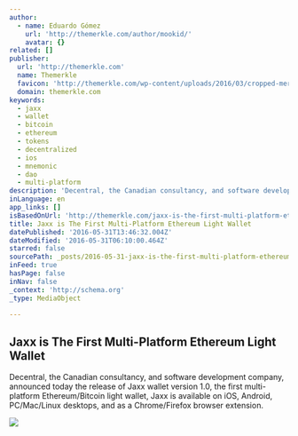 ```yaml
---
author:
  - name: Eduardo Gómez
    url: 'http://themerkle.com/author/mookid/'
    avatar: {}
related: []
publisher:
  url: 'http://themerkle.com'
  name: Themerkle
  favicon: 'http://themerkle.com/wp-content/uploads/2016/03/cropped-merkle-white-1-192x192.png'
  domain: themerkle.com
keywords:
  - jaxx
  - wallet
  - bitcoin
  - ethereum
  - tokens
  - decentralized
  - ios
  - mnemonic
  - dao
  - multi-platform
description: 'Decentral, the Canadian consultancy, and software development company, announced today the release of Jaxx wallet version 1.0, the first multi-platform Ethereum/Bitcoin light wallet, Jaxx is available on iOS, Android, PC/Mac/Linux desktops, and as a Chrome/Firefox browser extension.'
inLanguage: en
app_links: []
isBasedOnUrl: 'http://themerkle.com/jaxx-is-the-first-multi-platform-ethereum-light-wallet/'
title: Jaxx is The First Multi-Platform Ethereum Light Wallet
datePublished: '2016-05-31T13:46:32.004Z'
dateModified: '2016-05-31T06:10:00.464Z'
starred: false
sourcePath: _posts/2016-05-31-jaxx-is-the-first-multi-platform-ethereum-light-wallet.md
inFeed: true
hasPage: false
inNav: false
_context: 'http://schema.org'
_type: MediaObject

---
```

<article style=""><h1>Jaxx is The First Multi-Platform Ethereum Light Wallet</h1><p>Decentral, the Canadian consultancy, and software development company, announced today the release of Jaxx wallet version 1.0, the first multi-platform Ethereum/Bitcoin light wallet, Jaxx is available on iOS, Android, PC/Mac/Linux desktops, and as a Chrome/Firefox browser extension.</p><img src="http://themerkle.com/wp-content/uploads/2016/05/Jaxx2.jpg" /></article>